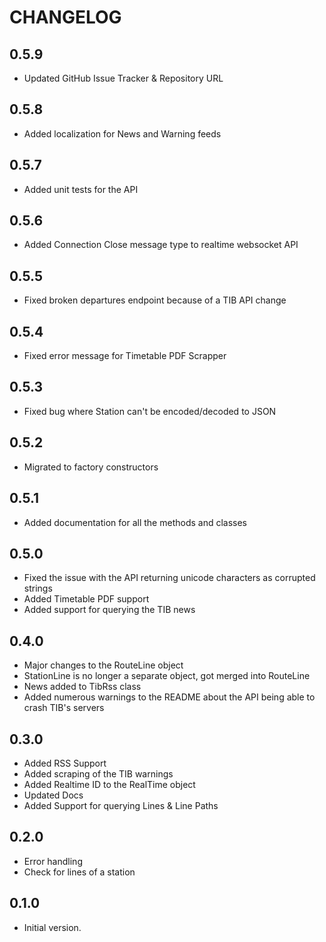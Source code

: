 # CHANGELOG

## 0.5.9

- Updated GitHub Issue Tracker & Repository URL

## 0.5.8

- Added localization for News and Warning feeds

## 0.5.7

- Added unit tests for the API

## 0.5.6

- Added Connection Close message type to realtime websocket API

## 0.5.5

- Fixed broken departures endpoint because of a TIB API change

## 0.5.4

- Fixed error message for Timetable PDF Scrapper

## 0.5.3

- Fixed bug where Station can't be encoded/decoded to JSON

## 0.5.2

- Migrated to factory constructors

## 0.5.1

- Added documentation for all the methods and classes

## 0.5.0

- Fixed the issue with the API returning unicode characters as corrupted strings
- Added Timetable PDF support
- Added support for querying the TIB news

## 0.4.0

- Major changes to the RouteLine object
- StationLine is no longer a separate object, got merged into RouteLine
- News added to TibRss class
- Added numerous warnings to the README about the API being able to crash TIB's servers

## 0.3.0

- Added RSS Support
- Added scraping of the TIB warnings
- Added Realtime ID to the RealTime object
- Updated Docs
- Added Support for querying Lines & Line Paths

## 0.2.0

- Error handling
- Check for lines of a station

## 0.1.0

- Initial version.
